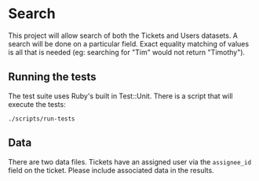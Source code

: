 # Search

This project will allow search of both the Tickets and Users datasets. A search
will be done on a particular field. Exact equality matching of values is all
that is needed (eg: searching for "Tim" would not return "Timothy").

## Running the tests

The test suite uses Ruby's built in Test::Unit. There is a script that will
execute the tests:

    ./scripts/run-tests
  
## Data

There are two data files. Tickets have an assigned user via the `assignee_id`
field on the ticket. Please include associated data in the results.
